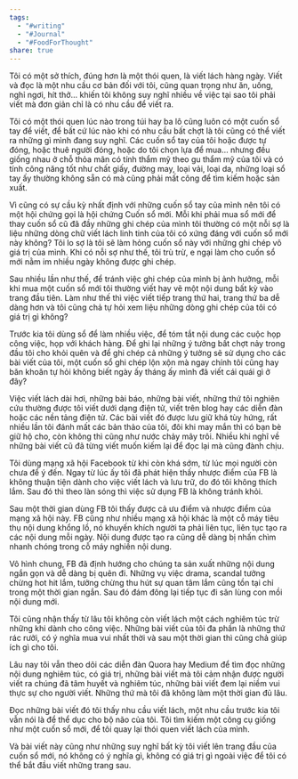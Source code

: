 ```yaml
---
tags:
  - "#writing"
  - "#Journal"
  - "#FoodForThought"
share: true
---
```

Tôi có một sở thích, đúng hơn là một thói quen, là viết lách hàng ngày. Viết và đọc là một nhu cầu cơ bản đối với tôi, cũng quan trọng như ăn, uống, nghỉ ngơi, hít thở... khiến tôi không suy nghĩ nhiều về việc tại sao tôi phải viết mà đơn giản chỉ là có nhu cầu để viết ra.

Tôi có một thói quen lúc nào trong túi hay ba lô cũng luôn có một cuốn sổ tay để viết, để bất cứ lúc nào khi có nhu cầu bất chợt là tôi cũng có thể viết ra những gì mình đang suy nghĩ. Các cuốn sổ tay của tôi hoặc được tự đóng, hoặc thuê người đóng, hoặc do tôi chọn lựa để mua... nhưng đều giống nhau ở chỗ thỏa mãn có tính thẩm mỹ theo gu thẩm mỹ của tôi và có tính công năng tốt như chất giấy, đường may, loại vải, loại da, những loại sổ tay ấy thường không sẵn có mà cũng phải mất công để tìm kiếm hoặc sản xuất.

Vì cũng có sự cầu kỳ nhất định với những cuốn sổ tay của mình nên tôi có một hội chứng gọi là hội chứng Cuốn sổ mới. Mỗi khi phải mua sổ mới để thay cuốn sổ cũ đã đầy những ghi chép của mình tôi thường có một nỗi sợ là liệu những dòng chữ viết lách linh tinh của tôi có xứng đáng với cuốn sổ mới này không? Tôi lo sợ là tôi sẽ làm hỏng cuốn sổ này với những ghi chép vô giá trị của mình. Khi có nỗi sợ như thế, tôi trù trừ, e ngại làm cho cuốn sổ mới nằm im nhiều ngày không được ghi chép. 

Sau nhiều lần như thế, để tránh việc ghi chép của mình bị ảnh hưởng, mỗi khi mua một cuốn sổ mới tôi thường viết hay vẽ một nội dung bất kỳ vào trang đầu tiên. Làm như thế thì việc viết tiếp trang thứ hai, trang thứ ba dễ dàng hơn và tôi cũng chả tự hỏi xem liệu những dòng ghi chép của tôi có giá trị gì không?

Trước kia tôi dùng sổ để làm nhiều việc, để tóm tắt nội dung các cuộc họp công việc, họp với khách hàng. Để ghi lại những ý tưởng bất chợt nảy trong đầu tôi cho khỏi quên và để ghi chép cả những ý tưởng sẽ sử dụng cho các bài viết của tôi, một cuốn sổ ghi chép lộn xộn mà ngay chính tôi cũng hay băn khoăn tự hỏi không biết ngày ấy tháng ấy mình đã viết cái quái gì ở đây?

Việc viết lách dài hơi, những bài báo, những bài viết, những thứ tôi nghiên cứu thường được tôi viết dưới dạng điện tử, viết trên blog hay các diễn đàn hoặc các nền tảng điện tử. Các bài viết đó được lưu giữ khá tùy hứng, rất nhiều lần tôi đánh mất các bản thảo của tôi, đôi khi may mắn thì có bạn bè giữ hộ cho, còn không thì cũng như nước chảy mây trôi. Nhiều khi nghĩ về những bài viết cũ đã từng viết muốn kiếm lại để đọc lại mà cũng đành chịu. 

Tôi dùng mạng xã hội Facebook từ khi còn khá sớm, từ lúc mọi người còn chưa để ý đến. Ngay từ lúc ấy tôi đã phát hiện thấy nhược điểm của FB là không thuận tiện dành cho việc viết lách và lưu trữ, do đó tôi không thích lắm. Sau đó thì theo làn sóng thì việc sử dụng FB là không tránh khỏi. 

Sau một thời gian dùng FB tôi thấy được cả ưu điểm và nhược điểm của mạng xã hội này. FB cũng như nhiều mạng xã hội khác là một cỗ máy tiêu thụ nội dung khổng lồ, nó khuyến khích người ta phải liên tục, liên tục tạo ra các nội dung mỗi ngày. Nội dung được tạo ra cũng dễ dàng bị nhấn chìm nhanh chóng trong cỗ máy nghiền nội dung. 

Vô hình chung, FB đã định hướng cho chúng ta sản xuất những nội dung ngắn gọn và dễ dàng bị quên đi. Những vụ việc drama, scandal tưởng chừng hot hit lắm, tưởng chừng thu hút sự quan tâm lắm cũng tồn tại chỉ trong một thời gian ngắn. Sau đó đám đông lại tiếp tục đi săn lùng con mồi nội dung mới. 

Tôi cũng nhận thấy từ lâu tôi không còn viết lách một cách nghiêm túc trừ những khi dành cho công việc. Những bài viết của tôi đa phần là những thứ rác rưởi, có ý nghĩa mua vui nhất thời và sau một thời gian thì cũng chả giúp ích gì cho tôi. 

Lâu nay tôi vẫn theo dõi các diễn đàn Quora hay Medium để tìm đọc những nội dung nghiêm túc, có giá trị, những bài viết mà tôi cảm nhận được người viết ra chúng đã tâm huyết và nghiêm túc, những bài viết đem lại niềm vui thực sự cho người viết. Những thứ mà tôi đã không làm một thời gian đủ lâu.

Đọc những bài viết đó tôi thấy nhu cầu viết lách, một nhu cầu trước kia tôi vẫn nói là để thể dục cho bộ não của tôi. Tôi tìm kiếm một công cụ giống như một cuốn sổ mới, để tôi quay lại thói quen viết lách của mình. 

Và bài viết này cũng như những suy nghĩ bất kỳ tôi viết lên trang đầu của cuốn sổ mới, nó không có ý nghĩa gì, không có giá trị gì ngoài việc để tôi có thể bắt đầu viết những trang sau. 